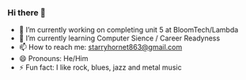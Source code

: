 ### Hi there 👋

- 🔭 I’m currently working on completing unit 5 at BloomTech/Lambda 
- 🌱 I’m currently learning Computer Sience / Career Readyness
- 📫 How to reach me: starryhornet863@gmail.com
- 😄 Pronouns: He/Him
- ⚡ Fun fact: I like rock, blues, jazz and metal music
